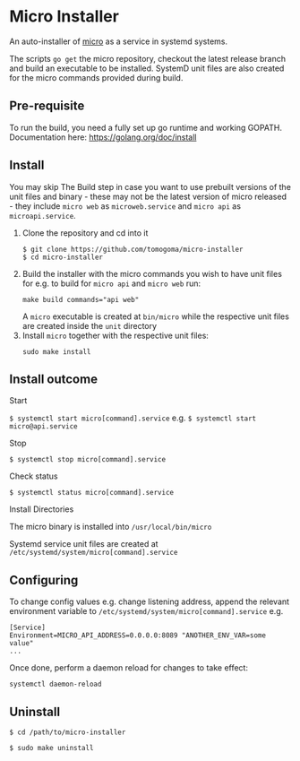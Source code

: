 # Micro Installer #

An auto-installer of [micro](https://github.com/micro/micro) as a service in
systemd systems.

The scripts `go get` the micro repository, checkout the latest release branch
and build an executable to be installed. SystemD unit files are also created
for the micro commands provided during build.

## Pre-requisite ##

To run the build, you need a fully set up go runtime and working GOPATH.
Documentation here: https://golang.org/doc/install

## Install ##

You may skip The Build step in case you want to use prebuilt versions of the 
unit files and binary - these may not be the latest version of micro released -
they include `micro web` as `microweb.service` and `micro api` as
`microapi.service`.

1. Clone the repository and cd into it
    ```
    $ git clone https://github.com/tomogoma/micro-installer
    $ cd micro-installer
    ```
2. Build the installer with the micro commands you wish to have unit files for
e.g. to build for `micro api` and `micro web` run:
    ```
    make build commands="api web"
    ```
    A `micro` executable is created at `bin/micro` while the respective unit files
    are created inside the `unit` directory
3. Install `micro` together with the respective unit files:
    ```
    sudo make install
    ```
    
## Install outcome ##


Start

`$ systemctl start micro[command].service`
e.g.
`$ systemctl start micro@api.service`


Stop

`$ systemctl stop micro[command].service`


Check status

`$ systemctl status micro[command].service`


Install Directories

The micro binary is installed into
`/usr/local/bin/micro`

Systemd service unit files are created at
`/etc/systemd/system/micro[command].service`

## Configuring ##

To change config values e.g. change listening address, append the relevant environment
variable to `/etc/systemd/system/micro[command].service`
e.g.
```
[Service]
Environment=MICRO_API_ADDRESS=0.0.0.0:8089 "ANOTHER_ENV_VAR=some value"
...
```
Once done, perform a daemon reload for changes to take effect:
```
systemctl daemon-reload
```


## Uninstall ##

`$ cd /path/to/micro-installer`

`$ sudo make uninstall`

